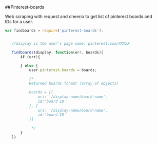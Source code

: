  
##Pinterest-boards

Web scraping with request and cheerio to get list of pinterest boards and IDs for a user.



 ```js
var findboards = require('pinterest-boards');


	//display is the user's page name, pinterest.com/XXXXX

	findboards(display, function(err, boards){
		if (err){

		} else {
			user.pinterest.boards = boards;

			/*
			Returned boards format (array of objects)

			boards = [{
				uri: '/display-name/board-name',
				id:'board ID'
			}, {
				uri: '/display-name/board-name',
				id:'board ID'
			}]

			 */
		}
	})


 ```


